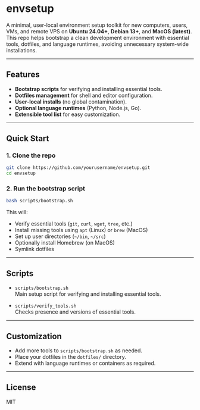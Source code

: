# envsetup

A minimal, user-local environment setup toolkit for new computers, users, VMs, and remote VPS on **Ubuntu 24.04+**, **Debian 13+**, and **MacOS (latest)**.
This repo helps bootstrap a clean development environment with essential tools, dotfiles, and language runtimes, avoiding unnecessary system-wide installations.

---

## Features

- **Bootstrap scripts** for verifying and installing essential tools.
- **Dotfiles management** for shell and editor configuration.
- **User-local installs** (no global contamination).
- **Optional language runtimes** (Python, Node.js, Go).
- **Extensible tool list** for easy customization.

---

## Quick Start

### 1. Clone the repo

```bash
git clone https://github.com/yourusername/envsetup.git
cd envsetup
```

### 2. Run the bootstrap script

```bash
bash scripts/bootstrap.sh
```

This will:
- Verify essential tools (`git`, `curl`, `wget`, `tree`, etc.)
- Install missing tools using `apt` (Linux) or `brew` (MacOS)
- Set up user directories (`~/bin`, `~/src`)
- Optionally install Homebrew (on MacOS)
- Symlink dotfiles

---

## Scripts

- `scripts/bootstrap.sh`  
  Main setup script for verifying and installing essential tools.

- `scripts/verify_tools.sh`  
  Checks presence and versions of essential tools.

---

## Customization

- Add more tools to `scripts/bootstrap.sh` as needed.
- Place your dotfiles in the `dotfiles/` directory.
- Extend with language runtimes or containers as required.

---

## License

MIT
